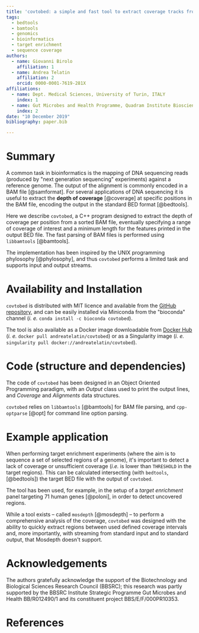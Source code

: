 ```yaml
---
title: 'covtobed: a simple and fast tool to extract coverage tracks from BAM files'
tags:
  - bedtools
  - bamtools
  - genomics
  - bioinformatics
  - target enrichment
  - sequence coverage
authors:
  - name: Giovanni Birolo
    affiliation: 1
  - name: Andrea Telatin
    affiliation: 2
    orcid: 0000-0001-7619-281X
affiliations:
  - name: Dept. Medical Sciences, University of Turin, ITALY
    index: 1
  - name: Gut Microbes and Health Programme, Quadram Institute Bioscience, Norwich, UK
    index: 2
date: "10 December 2019"
bibliography: paper.bib

---
```



# Summary

A common task in bioinformatics is the mapping of DNA sequencing reads (produced by "next generation sequencing" experiments) against a reference genome. 
The output of the alignment is commonly encoded in a BAM file [@samformat]. 
For several applications of DNA sequencing it is useful to extract the **depth of coverage** [@coverage] at specific positions in the BAM file, 
encoding the output in the standard BED format [@bedtools].

Here we describe `covtobed`, a C++ program designed to extract the depth of coverage per position from a sorted BAM file, 
eventually specifying a range of coverage of interest and a minimum length for the features printed in the output BED file. 
The fast parsing of BAM files is performed using `libbamtools` [@bamtools]. 

The implementation has been inspired by the UNIX programming phylosophy [@phylosophy], and thus `covtobed` performs a limited task and supports input and output streams.

# Availability and Installation

`covtobed` is distributed with MIT licence and available from the [GitHub repository](https://github.com/telatin/covtobed), 
and can be easily installed via Miniconda from the "bioconda" channel 
(*i. e.* `conda install -c bioconda covtobed`).

The tool is also available as a Docker image downloadable from [Docker Hub](https://hub.docker.com/r/andreatelatin/covtobed) 
(*i. e.* `docker pull andreatelatin/covtobed`) or as a Singularity image (*i. e.* `singularity pull docker://andreatelatin/covtobed`).

# Code (structure and dependencies)

The code of `covtobed` has been designed in an Object Oriented Programming paradigm, 
with an *Output* class used to print the output lines, and *Coverage* and *Alignments* data structures. 

`covtobed` relies on  `libbamtools` [@bamtools] for BAM file parsing, and `cpp-optparse` [@opt] for command line option parsing.

# Example application

When performing target enrichment experiments (where the aim is to sequence a set of selected regions of a genome), it's important to detect a lack of coverage or unsufficient coverage (*i.e.* is lower than `THRESHOLD` in the target regions). This can be calculated intersecting (with `bedtools`, [@bedtools]) the target BED file with the output of `covtobed`. 

The tool has been used, for example, in the setup of a *target enrichment* panel targeting 71 human genes [@poloni], in order to detect uncovered regions.

While a tool exists – called `mosdepth` [@mosdepth] – to perform a comprehensive analysis of the coverage, `covtobed` was designed with the ability to quickly extract regions between used defined coverage intervals and, more importantly, with streaming from standard input and to standard output, that Mosdepth doesn't support.

# Acknowledgements

The authors gratefully acknowledge the support of the Biotechnology and Biological Sciences Research Council (BBSRC); 
this research was partly supported by the BBSRC Institute Strategic Programme Gut Microbes and Health BB/R012490/1 and its constituent project BBS/E/F/000PR10353.


# References

